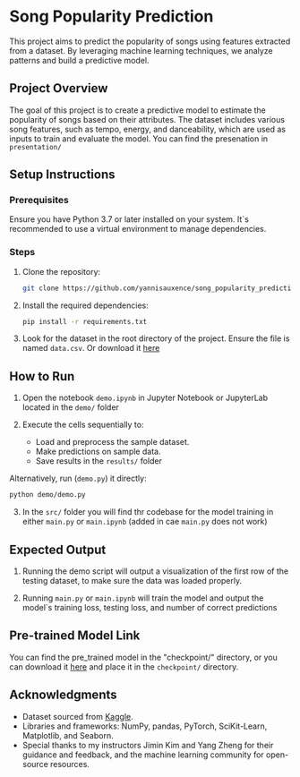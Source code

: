 # Song Popularity Prediction

This project aims to predict the popularity of songs using features extracted from a dataset. By leveraging machine learning techniques, we analyze patterns and build a predictive model.

## Project Overview
The goal of this project is to create a predictive model to estimate the popularity of songs based on their attributes. The dataset includes various song features, such as tempo, energy, and danceability, which are used as inputs to train and evaluate the model.
You can find the presenation in `presentation/`
## Setup Instructions

### Prerequisites
Ensure you have Python 3.7 or later installed on your system. It`s recommended to use a virtual environment to manage dependencies.

### Steps
1. Clone the repository:
    ```bash
    git clone https://github.com/yannisauxence/song_popularity_prediction_model.git
    ```
2. Install the required dependencies:
    ```bash
    pip install -r requirements.txt
    ```

3. Look for the dataset in the root directory of the project. Ensure the file is named `data.csv`. Or download it [here](https://www.kaggle.com/datasets/thebumpkin/10400-classic-hits-10-genres-1923-to-2023)

## How to Run
1. Open the notebook `demo.ipynb` in Jupyter Notebook or JupyterLab located in the `demo/` folder

2. Execute the cells sequentially to:
    - Load and preprocess the sample dataset.
    - Make predictions on sample data.
    - Save results in the `results/` folder

Alternatively, run (`demo.py`) it directly:
```bash
python demo/demo.py
```
3. In the `src/` folder you will find thr codebase for the model training in either `main.py` or `main.ipynb` (added in cae `main.py` does not work)

## Expected Output
1. Running the demo script will output a visualization of the first row of the testing dataset, to make sure the data was loaded properly.

2. Running `main.py` or `main.ipynb` will train the model and output the model`s training loss, testing loss, and number of correct predictions

## Pre-trained Model Link
You can find the pre_trained model in the "checkpoint/" directory, or you can download it [here](https://huggingface.co/yannisauxence/song_pop/tree/main) and place it in the `checkpoint/` directory.

## Acknowledgments
- Dataset sourced from [Kaggle](https://www.kaggle.com/datasets/thebumpkin/10400-classic-hits-10-genres-1923-to-2023).
- Libraries and frameworks: NumPy, pandas, PyTorch, SciKit-Learn, Matplotlib, and Seaborn.
- Special thanks to my instructors Jimin Kim and Yang Zheng for their guidance and feedback, and the machine learning community for open-source resources.


